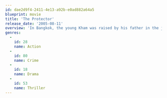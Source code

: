 ```yaml
---
id: dae2d9f4-2411-4e13-a92b-e0ad882a64a5
blueprint: movie
title: 'The Protector'
release_date: '2005-08-11'
overview: 'In Bangkok, the young Kham was raised by his father in the jungle with elephants as members of their family. When his old elephant and the baby Kern are stolen by criminals, Kham finds that the animals were sent to Sidney. He travels to Australia, where he locates the baby elephant in a restaurant owned by the evil Madame Rose, the leader of an international Thai mafia. With the support of the efficient Thai sergeant Mark, who was involved in a conspiracy, Kham fights to rescue the animal from the mobsters.'
genres:
  -
    id: 28
    name: Action
  -
    id: 80
    name: Crime
  -
    id: 18
    name: Drama
  -
    id: 53
    name: Thriller
---
```

